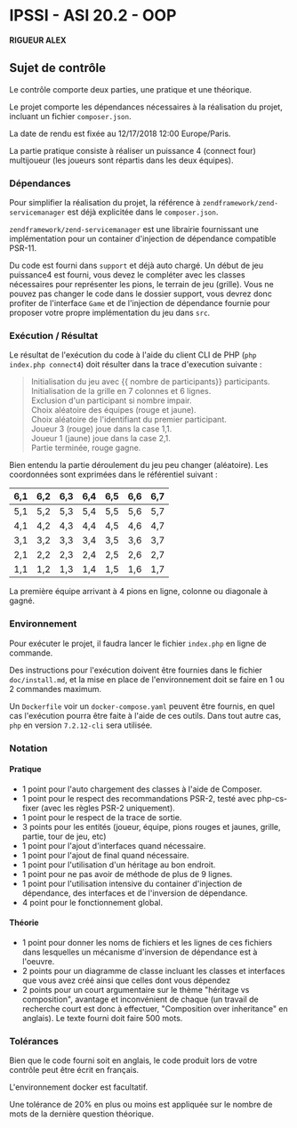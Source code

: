# IPSSI - ASI 20.2 - OOP

**RIGUEUR ALEX**

## Sujet de contrôle

Le contrôle comporte deux parties, une pratique et une théorique.

Le projet comporte les dépendances nécessaires à la réalisation du projet, incluant un fichier `composer.json`.

La date de rendu est fixée au 12/17/2018 12:00 Europe/Paris.

La partie pratique consiste à réaliser un puissance 4 (connect four) multijoueur (les joueurs sont répartis dans les deux équipes).

### Dépendances

Pour simplifier la réalisation du projet, la référence à `zendframework/zend-servicemanager` est déjà explicitée dans le `composer.json`.

`zendframework/zend-servicemanager` est une librairie fournissant une implémentation pour un container d'injection de dépendance compatible PSR-11.

Du code est fourni dans `support` et déjà auto chargé. Un début de jeu puissance4 est fourni, vous devez le compléter avec les classes nécessaires pour représenter les pions, le terrain de jeu (grille). Vous ne pouvez pas changer le code dans le dossier support, vous devrez donc profiter de l'interface `Game` et de l'injection de dépendance fournie pour proposer votre propre implémentation du jeu dans `src`.

### Exécution / Résultat

Le résultat de l'exécution du code à l'aide du client CLI de PHP (`php index.php connect4`) doit résulter dans la trace d'execution suivante :

> Initialisation du jeu avec {{ nombre de participants}} participants.  
> Initialisation de la grille en 7 colonnes et 6 lignes.  
> Exclusion d'un participant si nombre impair.  
> Choix aléatoire des équipes (rouge et jaune).  
> Choix aléatoire de l'identifiant du premier participant.  
> Joueur 3 (rouge) joue dans la case 1,1.  
> Joueur 1 (jaune) joue dans la case 2,1.  
> Partie terminée, rouge gagne.  
 
Bien entendu la partie déroulement du jeu peu changer (aléatoire). Les coordonnées sont exprimées dans le référentiel suivant :

| 6,1 | 6,2 | 6,3 | 6,4 | 6,5 | 6,6 | 6,7 |
|-----|-----|-----|-----|-----|-----|-----|
| 5,1 | 5,2 | 5,3 | 5,4 | 5,5 | 5,6 | 5,7 |
| 4,1 | 4,2 | 4,3 | 4,4 | 4,5 | 4,6 | 4,7 |
| 3,1 | 3,2 | 3,3 | 3,4 | 3,5 | 3,6 | 3,7 |
| 2,1 | 2,2 | 2,3 | 2,4 | 2,5 | 2,6 | 2,7 |
| 1,1 | 1,2 | 1,3 | 1,4 | 1,5 | 1,6 | 1,7 |

La première équipe arrivant à 4 pions en ligne, colonne ou diagonale à gagné.

### Environnement

Pour exécuter le projet, il faudra lancer le fichier `index.php` en ligne de commande.

Des instructions pour l'exécution doivent être fournies dans le fichier `doc/install.md`, et la mise en place de l'environnement doit se faire en 1 ou 2 commandes maximum.

Un `Dockerfile` voir un `docker-compose.yaml` peuvent être fournis, en quel cas l'exécution pourra être faite à l'aide de ces outils. Dans tout autre cas, `php` en version `7.2.12-cli` sera utilisée.

### Notation

#### Pratique

* 1 point pour l'auto chargement des classes à l'aide de Composer.
* 1 point pour le respect des recommandations PSR-2, testé avec php-cs-fixer (avec les règles PSR-2 uniquement).
* 1 point pour le respect de la trace de sortie.
* 3 points pour les entités (joueur, équipe, pions rouges et jaunes, grille, partie, tour de jeu, etc)
* 1 point pour l'ajout d'interfaces quand nécessaire.
* 1 point pour l'ajout de final quand nécessaire.
* 1 point pour l'utilisation d'un héritage au bon endroit.
* 1 point pour ne pas avoir de méthode de plus de 9 lignes.
* 1 point pour l'utilisation intensive du container d'injection de dépendance, des interfaces et de l'inversion de dépendance.
* 4 point pour le fonctionnement global.

#### Théorie

* 1 point pour donner les noms de fichiers et les lignes de ces fichiers dans lesquelles un mécanisme d'inversion de dépendance est à l'oeuvre.
* 2 points pour un diagramme de classe incluant les classes et interfaces que vous avez créé ainsi que celles dont vous dépendez
* 2 points pour un court argumentaire sur le thème "héritage vs composition", avantage et inconvénient de chaque (un travail de recherche court est donc à effectuer, "Composition over inheritance" en anglais). Le texte fourni doit faire 500 mots.

### Tolérances

Bien que le code fourni soit en anglais, le code produit lors de votre contrôle peut être écrit en français.

L'environnement docker est facultatif.

Une tolérance de 20% en plus ou moins est appliquée sur le nombre de mots de la dernière question théorique.
